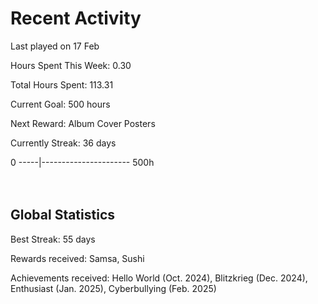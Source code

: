 # Recent Activity
Last played on 17 Feb  

Hours Spent This Week: 0.30  

Total Hours Spent: 113.31  

Current Goal: 500 hours  

Next Reward: Album Cover Posters 

Currently Streak: 36 days 

0 -----|---------------------- 500h  
<br><br>

## Global Statistics
Best Streak: 55 days

Rewards received: Samsa, Sushi

Achievements received: Hello World (Oct. 2024), Blitzkrieg (Dec. 2024), Enthusiast (Jan. 2025), Cyberbullying (Feb. 2025)
